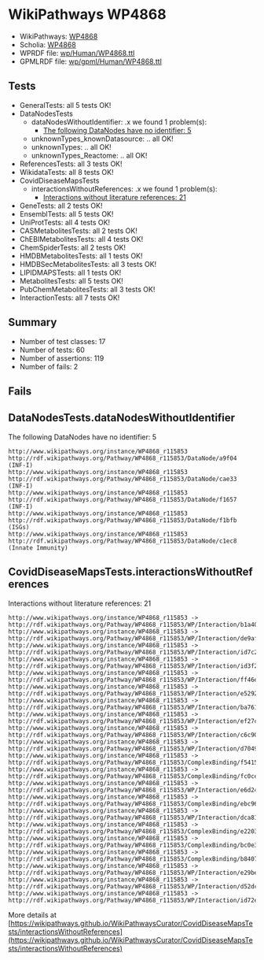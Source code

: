 # WikiPathways WP4868

* WikiPathways: [WP4868](https://identifiers.org/wikipathways:WP4868)
* Scholia: [WP4868](https://scholia.toolforge.org/wikipathways/WP4868)
* WPRDF file: [wp/Human/WP4868.ttl](../wp/Human/WP4868.ttl)
* GPMLRDF file: [wp/gpml/Human/WP4868.ttl](../wp/gpml/Human/WP4868.ttl)

## Tests
* GeneralTests: all 5 tests OK!
* DataNodesTests
    * dataNodesWithoutIdentifier: .x we found 1 problem(s):
        * [The following DataNodes have no identifier: 5](#d2d32fa4)
    * unknownTypes_knownDatasource: .. all OK!
    * unknownTypes: .. all OK!
    * unknownTypes_Reactome: .. all OK!
* ReferencesTests: all 3 tests OK!
* WikidataTests: all 8 tests OK!
* CovidDiseaseMapsTests
    * interactionsWithoutReferences: .x we found 1 problem(s):
        * [Interactions without literature references: 21](#9701cd01)
* GeneTests: all 2 tests OK!
* EnsemblTests: all 5 tests OK!
* UniProtTests: all 4 tests OK!
* CASMetabolitesTests: all 2 tests OK!
* ChEBIMetabolitesTests: all 4 tests OK!
* ChemSpiderTests: all 2 tests OK!
* HMDBMetabolitesTests: all 1 tests OK!
* HMDBSecMetabolitesTests: all 3 tests OK!
* LIPIDMAPSTests: all 1 tests OK!
* MetabolitesTests: all 5 tests OK!
* PubChemMetabolitesTests: all 3 tests OK!
* InteractionTests: all 7 tests OK!


## Summary

* Number of test classes: 17
* Number of tests: 60
* Number of assertions: 119
* Number of fails: 2

## Fails

<a name="d2d32fa4" />

## DataNodesTests.dataNodesWithoutIdentifier

The following DataNodes have no identifier: 5
```
http://www.wikipathways.org/instance/WP4868_r115853 http://rdf.wikipathways.org/Pathway/WP4868_r115853/DataNode/a9f04 (INF-I)
http://www.wikipathways.org/instance/WP4868_r115853 http://rdf.wikipathways.org/Pathway/WP4868_r115853/DataNode/cae33 (INF-I)
http://www.wikipathways.org/instance/WP4868_r115853 http://rdf.wikipathways.org/Pathway/WP4868_r115853/DataNode/f1657 (INF-I)
http://www.wikipathways.org/instance/WP4868_r115853 http://rdf.wikipathways.org/Pathway/WP4868_r115853/DataNode/f1bfb (ISGs)
http://www.wikipathways.org/instance/WP4868_r115853 http://rdf.wikipathways.org/Pathway/WP4868_r115853/DataNode/c1ec8 (Innate Immunity)
```

<a name="9701cd01" />

## CovidDiseaseMapsTests.interactionsWithoutReferences

Interactions without literature references: 21
```
http://www.wikipathways.org/instance/WP4868_r115853 -> http://rdf.wikipathways.org/Pathway/WP4868_r115853/WP/Interaction/b1a40
http://www.wikipathways.org/instance/WP4868_r115853 -> http://rdf.wikipathways.org/Pathway/WP4868_r115853/WP/Interaction/de9af
http://www.wikipathways.org/instance/WP4868_r115853 -> http://rdf.wikipathways.org/Pathway/WP4868_r115853/WP/Interaction/id7c297d34
http://www.wikipathways.org/instance/WP4868_r115853 -> http://rdf.wikipathways.org/Pathway/WP4868_r115853/WP/Interaction/id3f29720d
http://www.wikipathways.org/instance/WP4868_r115853 -> http://rdf.wikipathways.org/Pathway/WP4868_r115853/WP/Interaction/ff46e
http://www.wikipathways.org/instance/WP4868_r115853 -> http://rdf.wikipathways.org/Pathway/WP4868_r115853/WP/Interaction/e5292
http://www.wikipathways.org/instance/WP4868_r115853 -> http://rdf.wikipathways.org/Pathway/WP4868_r115853/WP/Interaction/ba761
http://www.wikipathways.org/instance/WP4868_r115853 -> http://rdf.wikipathways.org/Pathway/WP4868_r115853/WP/Interaction/ef27c
http://www.wikipathways.org/instance/WP4868_r115853 -> http://rdf.wikipathways.org/Pathway/WP4868_r115853/WP/Interaction/c6c90
http://www.wikipathways.org/instance/WP4868_r115853 -> http://rdf.wikipathways.org/Pathway/WP4868_r115853/WP/Interaction/d7049
http://www.wikipathways.org/instance/WP4868_r115853 -> http://rdf.wikipathways.org/Pathway/WP4868_r115853/ComplexBinding/f5415
http://www.wikipathways.org/instance/WP4868_r115853 -> http://rdf.wikipathways.org/Pathway/WP4868_r115853/ComplexBinding/fc0ce
http://www.wikipathways.org/instance/WP4868_r115853 -> http://rdf.wikipathways.org/Pathway/WP4868_r115853/WP/Interaction/e6d24
http://www.wikipathways.org/instance/WP4868_r115853 -> http://rdf.wikipathways.org/Pathway/WP4868_r115853/ComplexBinding/ebc96
http://www.wikipathways.org/instance/WP4868_r115853 -> http://rdf.wikipathways.org/Pathway/WP4868_r115853/WP/Interaction/dca81
http://www.wikipathways.org/instance/WP4868_r115853 -> http://rdf.wikipathways.org/Pathway/WP4868_r115853/ComplexBinding/e2203
http://www.wikipathways.org/instance/WP4868_r115853 -> http://rdf.wikipathways.org/Pathway/WP4868_r115853/ComplexBinding/bc0e3
http://www.wikipathways.org/instance/WP4868_r115853 -> http://rdf.wikipathways.org/Pathway/WP4868_r115853/ComplexBinding/b8407
http://www.wikipathways.org/instance/WP4868_r115853 -> http://rdf.wikipathways.org/Pathway/WP4868_r115853/WP/Interaction/e29be
http://www.wikipathways.org/instance/WP4868_r115853 -> http://rdf.wikipathways.org/Pathway/WP4868_r115853/WP/Interaction/d52dc
http://www.wikipathways.org/instance/WP4868_r115853 -> http://rdf.wikipathways.org/Pathway/WP4868_r115853/WP/Interaction/id72e167d2
```

More details at [https://wikipathways.github.io/WikiPathwaysCurator/CovidDiseaseMapsTests/interactionsWithoutReferences](https://wikipathways.github.io/WikiPathwaysCurator/CovidDiseaseMapsTests/interactionsWithoutReferences)

